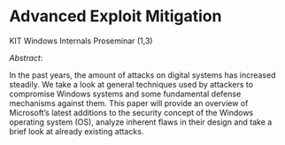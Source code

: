 # Advanced Exploit Mitigation
KIT Windows Internals Proseminar (1,3)

*Abstract*:

In the past years, the amount of attacks on digital systems has increased steadily. We take a look at general techniques used by attackers to compromise Windows systems and some fundamental defense mechanisms against them. This paper will provide an overview of Microsoft’s latest additions to the security concept of the Windows operating system (OS), analyze inherent flaws in their design and take a brief look at already existing attacks.
